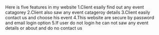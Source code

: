 Here is five features in my website
1.Client esaily find out any event catagorey
2.Client also saw any event catageroy details
3.Client easily contact us and choose his event
4.This website are secure by password and email login option
5.If user do not login he can not saw any event details or about and do no contact us
